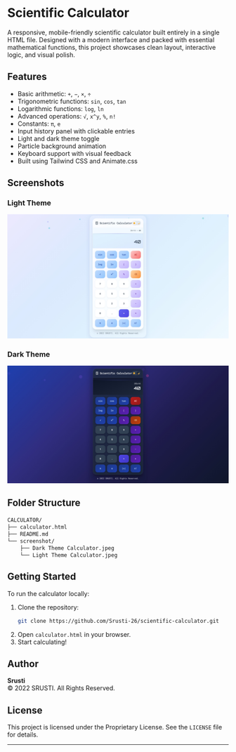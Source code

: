 # Scientific Calculator

A responsive, mobile-friendly scientific calculator built entirely in a single HTML file. Designed with a modern interface and packed with essential mathematical functions, this project showcases clean layout, interactive logic, and visual polish.

## Features

- Basic arithmetic: `+`, `−`, `×`, `÷`
- Trigonometric functions: `sin`, `cos`, `tan`
- Logarithmic functions: `log`, `ln`
- Advanced operations: `√`, `x^y`, `%`, `n!`
- Constants: `π`, `e`
- Input history panel with clickable entries
- Light and dark theme toggle
- Particle background animation
- Keyboard support with visual feedback
- Built using Tailwind CSS and Animate.css

## Screenshots

### Light Theme
![Light Theme](screenshot/Light%20Theme%20Calculator.jpeg)

### Dark Theme
![Dark Theme](screenshot/Dark%20Theme%20Calculator.jpeg)

## Folder Structure

```
CALCULATOR/
├── calculator.html
├── README.md
└── screenshot/
    ├── Dark Theme Calculator.jpeg
    └── Light Theme Calculator.jpeg

```

## Getting Started

To run the calculator locally:

1. Clone the repository:
   ```bash
   git clone https://github.com/Srusti-26/scientific-calculator.git
   ```
2. Open `calculator.html` in your browser.
3. Start calculating!

## Author

**Srusti**   
© 2022 SRUSTI. All Rights Reserved.

## License

This project is licensed under the Proprietary License. See the `LICENSE` file for details.

---
